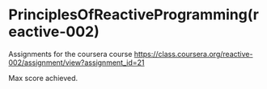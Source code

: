 PrinciplesOfReactiveProgramming(reactive-002)
===============================

Assignments for the coursera course https://class.coursera.org/reactive-002/assignment/view?assignment_id=21

Max score achieved.
